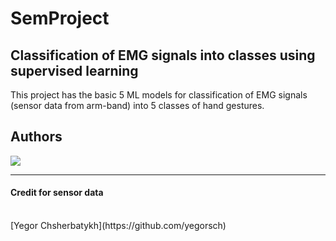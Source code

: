 # SemProject
## Classification of EMG signals into classes using supervised learning
This project has the basic 5 ML models for classification of EMG signals (sensor data from arm-band) into 5 classes of hand gestures.




## Authors
<a href="https://github.com/OWNER/REPO/graphs/contributors">
  <img src="https://contrib.rocks/image?repo=OWNER/REPO" />
</a>


<hr></hr>
<h4>Credit for sensor data</h4>
<br>
[Yegor Chsherbatykh](https://github.com/yegorsch)

